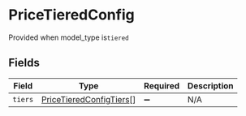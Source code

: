 # PriceTieredConfig

Provided when model_type is`tiered`


## Fields

| Field                                                                     | Type                                                                      | Required                                                                  | Description                                                               |
| ------------------------------------------------------------------------- | ------------------------------------------------------------------------- | ------------------------------------------------------------------------- | ------------------------------------------------------------------------- |
| `tiers`                                                                   | [PriceTieredConfigTiers](../../models/shared/pricetieredconfigtiers.md)[] | :heavy_minus_sign:                                                        | N/A                                                                       |